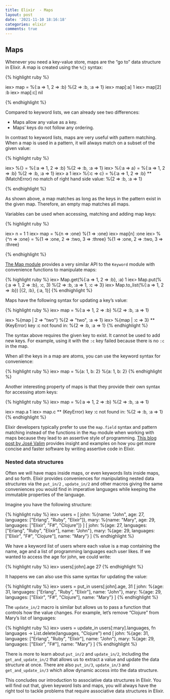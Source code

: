 ```yaml
---
title: Elixir  - Maps
layout: post
date: '2021-11-10 18:16:18'
categories: elixir
comments: true
---
```


## Maps
Whenever you need a key-value store, maps are the “go to” data structure in Elixir. A map is created using the ```%{}``` syntax:

{% highlight ruby %}

iex> map = %{:a => 1, 2 => :b}
%{2 => :b, :a => 1}
iex> map[:a]
1
iex> map[2]
:b
iex> map[:c]
nil

{% endhighlight %}

Compared to keyword lists, we can already see two differences:

 * Maps allow any value as a key.
 * Maps’ keys do not follow any ordering.

In contrast to keyword lists, maps are very useful with pattern matching. When a map is used in a pattern, it will always match on a subset of the given value:


{% highlight ruby %}

iex> %{} = %{:a => 1, 2 => :b}
%{2 => :b, :a => 1}
iex> %{:a => a} = %{:a => 1, 2 => :b}
%{2 => :b, :a => 1}
iex> a
1
iex> %{:c => c} = %{:a => 1, 2 => :b}
** (MatchError) no match of right hand side value: %{2 => :b, :a => 1}

{% endhighlight %}

As shown above, a map matches as long as the keys in the pattern exist in the given map. Therefore, an empty map matches all maps.

Variables can be used when accessing, matching and adding map keys:


{% highlight ruby %}

iex> n = 1
1
iex> map = %{n => :one}
%{1 => :one}
iex> map[n]
:one
iex> %{^n => :one} = %{1 => :one, 2 => :two, 3 => :three}
%{1 => :one, 2 => :two, 3 => :three}

{% endhighlight %}

[The Map module](https://hexdocs.pm/elixir/Map.html) provides a very similar API to the ```Keyword``` module with convenience functions to manipulate maps:

{% highlight ruby %}
iex> Map.get(%{:a => 1, 2 => :b}, :a)
1
iex> Map.put(%{:a => 1, 2 => :b}, :c, 3)
%{2 => :b, :a => 1, :c => 3}
iex> Map.to_list(%{:a => 1, 2 => :b})
[{2, :b}, {:a, 1}]
{% endhighlight %}

Maps have the following syntax for updating a key’s value:

{% highlight ruby %}
iex> map = %{:a => 1, 2 => :b}
%{2 => :b, :a => 1}

iex> %{map | 2 => "two"}
%{2 => "two", :a => 1}
iex> %{map | :c => 3}
** (KeyError) key :c not found in: %{2 => :b, :a => 1}
{% endhighlight %}

The syntax above requires the given key to exist. It cannot be used to add new keys. For example, using it with the ```:c``` key failed because there is no ```:c ``` in the map.

When all the keys in a map are atoms, you can use the keyword syntax for convenience:

{% highlight ruby %}
iex> map = %{a: 1, b: 2}
%{a: 1, b: 2}
{% endhighlight %}

Another interesting property of maps is that they provide their own syntax for accessing atom keys:

{% highlight ruby %}
iex> map = %{:a => 1, 2 => :b}
%{2 => :b, :a => 1}

iex> map.a
1
iex> map.c
** (KeyError) key :c not found in: %{2 => :b, :a => 1}
{% endhighlight %}

Elixir developers typically prefer to use the ```map.field``` syntax and pattern matching instead of the functions in the ```Map```  module when working with maps because they lead to an assertive style of programming. [This blog post by José Valim](https://dashbit.co/blog/writing-assertive-code-with-elixir) provides insight and examples on how you get more concise and faster software by writing assertive code in Elixir.

### Nested data structures

Often we will have maps inside maps, or even keywords lists inside maps, and so forth. Elixir provides conveniences for manipulating nested data structures via the ```put_in/2``` , ```update_in/2```  and other macros giving the same conveniences you would find in imperative languages while keeping the immutable properties of the language.

Imagine you have the following structure:

{% highlight ruby %}
iex> users = [
  john: %{name: "John", age: 27, languages: ["Erlang", "Ruby", "Elixir"]},
  mary: %{name: "Mary", age: 29, languages: ["Elixir", "F#", "Clojure"]}
]
[
  john: %{age: 27, languages: ["Erlang", "Ruby", "Elixir"], name: "John"},
  mary: %{age: 29, languages: ["Elixir", "F#", "Clojure"], name: "Mary"}
]
{% endhighlight %}

We have a keyword list of users where each value is a map containing the name, age and a list of programming languages each user likes. If we wanted to access the age for john, we could write:

{% highlight ruby %}
iex> users[:john].age
27
{% endhighlight %}

It happens we can also use this same syntax for updating the value:

{% highlight ruby %}
iex> users = put_in users[:john].age, 31
[
  john: %{age: 31, languages: ["Erlang", "Ruby", "Elixir"], name: "John"},
  mary: %{age: 29, languages: ["Elixir", "F#", "Clojure"], name: "Mary"}
]
{% endhighlight %}

The ```update_in/2```  macro is similar but allows us to pass a function that controls how the value changes. For example, let’s remove “Clojure” from Mary’s list of languages:

{% highlight ruby %}
iex> users = update_in users[:mary].languages, fn languages -> List.delete(languages, "Clojure") end
[
  john: %{age: 31, languages: ["Erlang", "Ruby", "Elixir"], name: "John"},
  mary: %{age: 29, languages: ["Elixir", "F#"], name: "Mary"}
]
{% endhighlight %}


There is more to learn about ```put_in/2```  and ```update_in/2```, including the ```get_and_update_in/2```  that allows us to extract a value and update the data structure at once. There are also ```put_in/3```,  ```update_in/3```  and ```get_and_update_in/3```  which allow dynamic access into the data structure. 

This concludes our introduction to associative data structures in Elixir. You will find out that, given keyword lists and maps, you will always have the right tool to tackle problems that require associative data structures in Elixir.